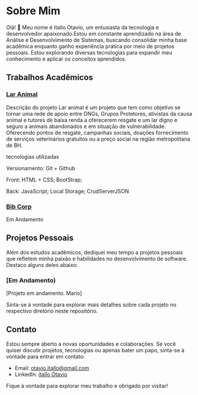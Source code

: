 # Sobre Mim

Olá! 👋 Meu nome é Itallo Otavio, um entusiasta da tecnologia e desenvolvedor apaixonado.Estou em constante aprendizado na área de Análise e Desenvolvimento de Sistemas, buscando consolidar minha base acadêmica enquanto ganho experiência prática por meio de projetos pessoais. Estou explorando diversas tecnologias para expandir meu conhecimento e aplicar os conceitos aprendidos.

## Trabalhos Acadêmicos

### [Lar Animal](https://github.com/ICEI-PUC-Minas-PCO-SI/pco-ads-2023-2-p1-tiaw-t2-LarAnimal)
Descrição do projeto 
Lar animal é um projeto que tem como objetivo se tornar uma rede de apoio entre ONGs, Grupos Protetores, ativistas da causa animal e tutores de baixa renda a oferecerem resgate e um lar digno e seguro a animais abandonados e em situação de vulnerabilidade. Oferecendo pontos de resgate, campanhas sociais, doações fornecimento de serviços veterinários gratuitos ou a preço social na região metropolitana de BH.

tecnologias utilizadas

Versionamento: Git + Github

Front: HTML + CSS; BootStrap;

Back: JavaScript; Local Storage; CrudServerJSON

### [Bib Corp](link_para_o_projeto1)
Em Andamento

## Projetos Pessoais

Além dos estudos acadêmicos, dediquei meu tempo a projetos pessoais que refletem minha paixão e habilidades no desenvolvimento de software. Destaco alguns deles abaixo:

### [Em Andamento)
[Projeto em andamento.
Mario]

Sinta-se à vontade para explorar mais detalhes sobre cada projeto no respectivo diretório neste repositório.

## Contato

Estou sempre aberto a novas oportunidades e colaborações. Se você quiser discutir projetos, tecnologias ou apenas bater um papo, sinta-se à vontade para entrar em contato:

- Email: otavio.itallo@gmail.com
- LinkedIn: [itallo Otavio](https://www.linkedin.com/in/itallo-ot%C3%A1vio-8a1429207/)

Fique à vontade para explorar meu trabalho e obrigado por visitar!


